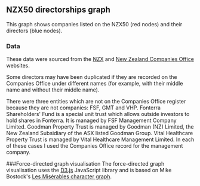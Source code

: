 ## NZX50 directorships graph
This graph shows companies listed on the NZX50 (red nodes) and their directors (blue nodes).

### Data
These data were sourced from the [NZX](https://www.nzx.com/markets/nzsx/indices/NZ50) and [New Zealand Companies Office](http://www.business.govt.nz/companies) websites.

Some directors may have been duplicated if they are recorded on the Companies Office under different names (for example, with their middle name and without their middle name).

There were three entities which are not on the Companies Office register because they are not companies: FSF, GMT and VHP. Fonterra Shareholders' Fund is a special unit trust which allows outside investors to hold shares in Fonterra. It is managed by FSF Management Company Limited. Goodman Property Trust is managed by Goodman (NZ) Limited, the New Zealand Subsidiary of the ASX listed Goodman Group. Vital Healthcare Property Trust is managed by Vital Healthcare Management Limited. In each of these cases I used the Companies Office record for the management company.

###Force-directed graph visualisation
The force-directed graph visualisation uses the [D3.js](http://d3js.org/) JavaScript library and is based on Mike Bostock's [Les Misérables character graph](http://bl.ocks.org/mbostock/4062045).
